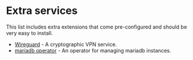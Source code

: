 # Extra services

This list includes extra extensions that come pre-configured and should be very easy to install.

- [Wireguard](flux-modules/extras/wireguard/README.md) - A cryptographic VPN service.
- [mariadb operator](flux-modules/extras/mariadb/README.md) - An operator for managing mariadb instances.
